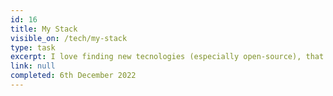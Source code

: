 ```yaml
---
id: 16
title: My Stack
visible_on: /tech/my-stack
type: task
excerpt: I love finding new tecnologies (especially open-source), that add value to my clients and their businesses. This page showcases all the technologies I am familiar with and what I'm currently using as my "Stack". (This is also a showcase of using Supabase)
link: null
completed: 6th December 2022
---
```

